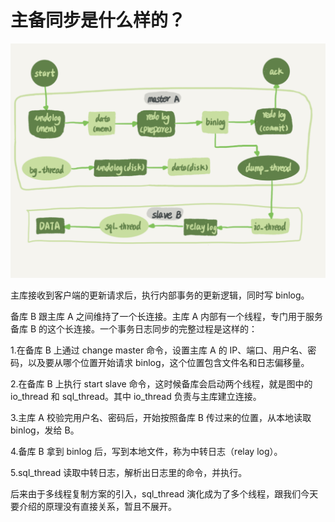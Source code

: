 # 主备同步是什么样的？

![img](./assets/image-20220307185727314.png)

主库接收到客户端的更新请求后，执行内部事务的更新逻辑，同时写 binlog。

备库 B 跟主库 A 之间维持了一个长连接。主库 A 内部有一个线程，专门用于服务备库 B 的这个长连接。一个事务日志同步的完整过程是这样的：

1.在备库 B 上通过 change master 命令，设置主库 A 的 IP、端口、用户名、密码，以及要从哪个位置开始请求 binlog，这个位置包含文件名和日志偏移量。

2.在备库 B 上执行 start slave 命令，这时候备库会启动两个线程，就是图中的 io_thread 和 sql_thread。其中 io_thread 负责与主库建立连接。

3.主库 A 校验完用户名、密码后，开始按照备库 B 传过来的位置，从本地读取 binlog，发给 B。

4.备库 B 拿到 binlog 后，写到本地文件，称为中转日志（relay log）。

5.sql_thread 读取中转日志，解析出日志里的命令，并执行。


后来由于多线程复制方案的引入，sql_thread 演化成为了多个线程，跟我们今天要介绍的原理没有直接关系，暂且不展开。